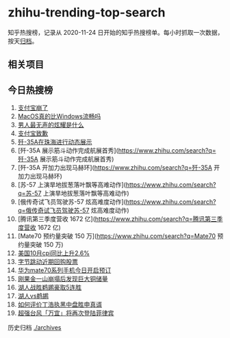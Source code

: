 # zhihu-trending-top-search

知乎热搜榜，记录从 2020-11-24
日开始的知乎热搜榜单。每小时抓取一次数据，按天[归档](./archives)。

## 相关项目

## 今日热搜榜

<!-- BEGIN -->
<!-- 最后更新时间 Tue Nov 19 2024 13:10:37 GMT+0800 (China Standard Time) -->

1. [支付宝崩了](https://www.zhihu.com/search?q=支付宝崩了)
1. [MacOS真的比Windows流畅吗](https://www.zhihu.com/search?q=MacOS真的比Windows流畅吗)
1. [男人最无声的炫耀是什么](https://www.zhihu.com/search?q=男人最无声的炫耀是什么)
1. [支付宝致歉](https://www.zhihu.com/search?q=支付宝致歉)
1. [歼-35A在珠海进行动态展示](https://www.zhihu.com/search?q=歼-35A在珠海进行动态展示)
1. [歼-35A 展示筋斗动作完成航展首秀](https://www.zhihu.com/search?q=歼-35A
   展示筋斗动作完成航展首秀)
1. [歼-35A 开加力出现马赫环](https://www.zhihu.com/search?q=歼-35A
   开加力出现马赫环)
1. [苏-57 上演旱地拔葱落叶飘等高难动作](https://www.zhihu.com/search?q=苏-57
   上演旱地拔葱落叶飘等高难动作)
1. [俄传奇试飞员驾驶苏-57
   炫高难度动作](https://www.zhihu.com/search?q=俄传奇试飞员驾驶苏-57
   炫高难度动作)
1. [腾讯第三季度营收 1672 亿](https://www.zhihu.com/search?q=腾讯第三季度营收
   1672 亿)
1. [Mate70 预约量突破 150 万](https://www.zhihu.com/search?q=Mate70 预约量突破
   150 万)
1. [美国10月cpi同比上升2.6%](https://www.zhihu.com/search?q=美国10月cpi同比上升2.6%)
1. [字节跳动近期回购股票](https://www.zhihu.com/search?q=字节跳动近期回购股票)
1. [华为mate70系列手机今日开启预订](https://www.zhihu.com/search?q=华为mate70系列手机今日开启预订)
1. [刚果金一山崩塌后发现巨大铜储量](https://www.zhihu.com/search?q=刚果金一山崩塌后发现巨大铜储量)
1. [湖人战胜鹈鹕豪取5连胜](https://www.zhihu.com/search?q=湖人战胜鹈鹕豪取5连胜)
1. [湖人vs鹈鹕](https://www.zhihu.com/search?q=湖人vs鹈鹕)
1. [如何评价丁浩执黑中盘胜申真谞](https://www.zhihu.com/search?q=如何评价丁浩执黑中盘胜申真谞)
1. [超强台风「万宜」将再次登陆菲律宾](https://www.zhihu.com/search?q=超强台风「万宜」将再次登陆菲律宾)

<!-- END -->

历史归档 [./archives](./archives)
